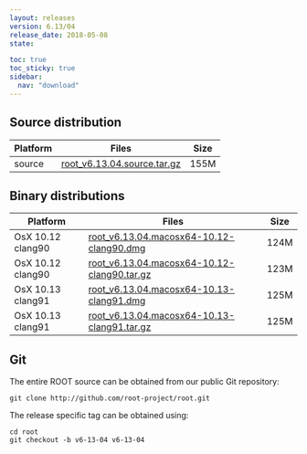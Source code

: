 ```yaml
---
layout: releases
version: 6.13/04
release_date: 2018-05-08
state:

toc: true
toc_sticky: true
sidebar:
  nav: "download"
---
```



## Source distribution

| Platform       | Files | Size |
|-----------|-------|-----|
| source | [root_v6.13.04.source.tar.gz](https://root.cern.ch/download/root_v6.13.04.source.tar.gz) | 155M |


## Binary distributions

| Platform       | Files | Size |
|-----------|-------|-----|
| OsX 10.12 clang90 | [root_v6.13.04.macosx64-10.12-clang90.dmg](https://root.cern.ch/download/root_v6.13.04.macosx64-10.12-clang90.dmg) | 124M |
| OsX 10.12 clang90 | [root_v6.13.04.macosx64-10.12-clang90.tar.gz](https://root.cern.ch/download/root_v6.13.04.macosx64-10.12-clang90.tar.gz) | 123M |
| OsX 10.13 clang91 | [root_v6.13.04.macosx64-10.13-clang91.dmg](https://root.cern.ch/download/root_v6.13.04.macosx64-10.13-clang91.dmg) | 125M |
| OsX 10.13 clang91 | [root_v6.13.04.macosx64-10.13-clang91.tar.gz](https://root.cern.ch/download/root_v6.13.04.macosx64-10.13-clang91.tar.gz) | 125M |


## Git
The entire ROOT source can be obtained from our public Git repository:

~~~
git clone http://github.com/root-project/root.git
~~~
The release specific tag can be obtained using:
~~~
cd root
git checkout -b v6-13-04 v6-13-04
~~~

